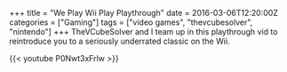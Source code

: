 +++
title = "We Play Wii Play Playthrough"
date = 2016-03-06T12:20:00Z
categories = ["Gaming"]
tags = ["video games", "thevcubesolver", "nintendo"]
+++
TheVCubeSolver and I team up in this playthrough vid to reintroduce you to a seriously underrated classic on the Wii. 

{{< youtube P0Nwt3xFrlw >}}